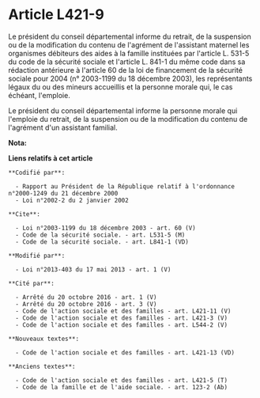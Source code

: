 # Article L421-9

Le président du conseil départemental informe du retrait, de la suspension ou de la modification du contenu de l'agrément de
l'assistant maternel les organismes débiteurs des aides à la famille instituées par l'article L. 531-5 du code de la sécurité
sociale et l'article L. 841-1 du même code dans sa rédaction antérieure à l'article 60 de la loi de financement de la
sécurité sociale pour 2004 (n° 2003-1199 du 18 décembre 2003), les représentants légaux du ou des mineurs accueillis et la
personne morale qui, le cas échéant, l'emploie. 

Le président du conseil départemental informe la personne morale qui l'emploie du retrait, de la suspension ou de la
modification du contenu de l'agrément d'un assistant familial.

**Nota:**



**Liens relatifs à cet article**

	**Codifié par**:

	  - Rapport au Président de la République relatif à l'ordonnance n°2000-1249 du 21 décembre 2000
	  - Loi n°2002-2 du 2 janvier 2002

	**Cite**:

	  - Loi n°2003-1199 du 18 décembre 2003 - art. 60 (V)
	  - Code de la sécurité sociale. - art. L531-5 (M)
	  - Code de la sécurité sociale. - art. L841-1 (VD)

	**Modifié par**:

	  - Loi n°2013-403 du 17 mai 2013 - art. 1 (V)

	**Cité par**:

	  - Arrêté du 20 octobre 2016 - art. 1 (V)
	  - Arrêté du 20 octobre 2016 - art. 3 (V)
	  - Code de l'action sociale et des familles - art. L421-11 (V)
	  - Code de l'action sociale et des familles - art. L421-3 (V)
	  - Code de l'action sociale et des familles - art. L544-2 (V)

	**Nouveaux textes**:

	  - Code de l'action sociale et des familles - art. L421-13 (VD)

	**Anciens textes**:

	  - Code de l'action sociale et des familles - art. L421-5 (T)
	  - Code de la famille et de l'aide sociale. - art. 123-2 (Ab)
